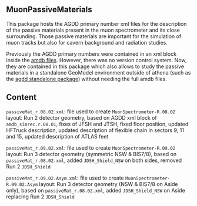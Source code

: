 MuonPassiveMaterials
---

This package hosts the AGDD primary number xml files for the description of the passive materials present in the muon spectrometer and its close surrounding. Those passive materials are important for the simulation of muon tracks but also for cavern background and radiation studies.

Previously the AGDD primary numbers were contained in an xml block inside the [amdb files](https://twiki.cern.ch/twiki/bin/view/Atlas/AmdbSimrecFiles). However, there was no version control system. Now, they are contained in this package which also allows to study the passive materials in a standalone GeoModel environment outside of athena (such as the [agdd standalone package](https://gitlab.cern.ch/GeoModelATLAS/agdd)) without needing the full amdb files.

Content
---

`passiveMat_r.08.02.xml`: file used to create `MuonSpectrometer-R.08.02` layout: Run 2 detector geometry, based on AGDD xml block of `amdb_simrec.r.08.01`, fixes of JFSH and JTSH, fixed floor position, updated HFTruck description, updated description of flexible chain in sectors 9, 11 and 15, updated description of ATLAS feet

`passiveMat_r.09.02.xml`: file used to create `MuonSpectrometer-R.09.02` layout: Run 3 detector geometry (symmetric NSW & BIS7/8), based on `passiveMat_r.08.02.xml`, added `JDSH_Shield_NSW` on both sides, removed Run 2 `JDSH_Shield`

`passiveMat_r.09.02.Asym.xml`: file used to create `MuonSpectrometer-R.09.02.Asym` layout: Run 3 detector geometry (NSW & BIS7/8 on Aside only), based on `passiveMat_r.08.02.xml`, added `JDSH_Shield_NSW` on Aside replacing Run 2 `JDSH_Shield`

